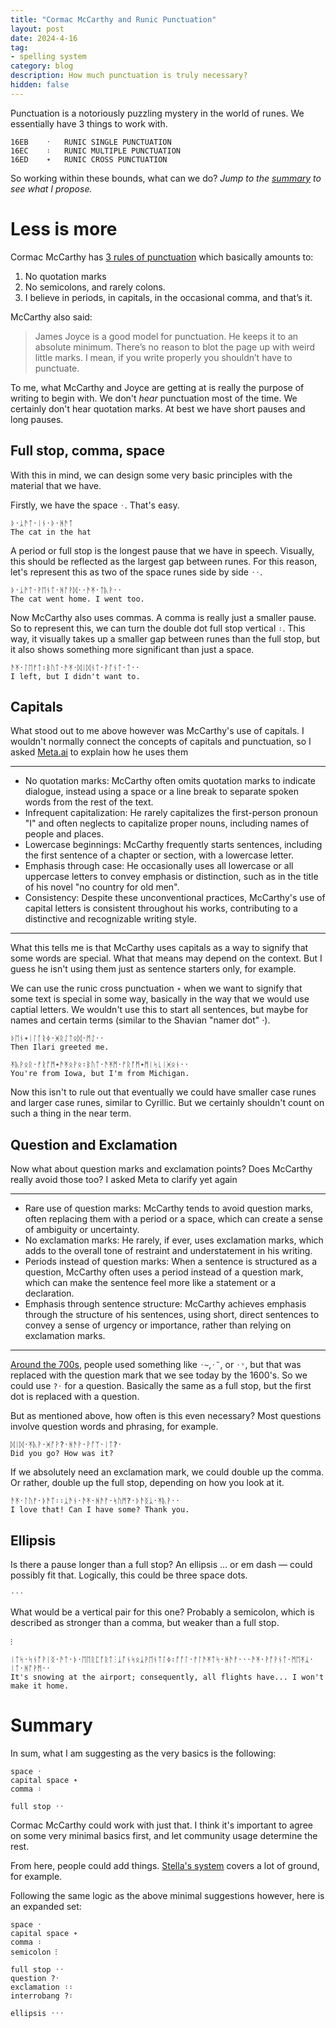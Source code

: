 ```yaml
---
title: "Cormac McCarthy and Runic Punctuation"
layout: post
date: 2024-4-16
tag:
- spelling system
category: blog
description: How much punctuation is truly necessary?
hidden: false
---
```


Punctuation is a notoriously puzzling mystery in the world of runes. We essentially have 3 things to work with.

```
16EB	᛫	RUNIC SINGLE PUNCTUATION
16EC	᛬	RUNIC MULTIPLE PUNCTUATION
16ED	᛭	RUNIC CROSS PUNCTUATION
```

So working within these bounds, what can we do? *Jump to the [summary](#summary) to see what I propose.*

# Less is more

Cormac McCarthy has [3 rules of punctuation](https://www.openculture.com/2013/08/cormac-mccarthys-punctuation-rules.html) which basically amounts to:

1. No quotation marks
2. No semicolons, and rarely colons.
3. I believe in periods, in capitals, in the occasional comma, and that’s it.

McCarthy also said:

> James Joyce is a good model for punctuation. He keeps it to an absolute minimum. There’s no reason to blot the page up with weird little marks. I mean, if you write properly you shouldn’t have to punctuate.

To me, what McCarthy and Joyce are getting at is really the purpose of writing to begin with. We don't *hear* punctuation most of the time. We certainly don't hear quotation marks. At best we have short pauses and long pauses.

## Full stop, comma, space

With this in mind, we can design some very basic principles with the material that we have.

Firstly, we have the space `᛫`. That's easy.

```
ᚦ᛫​ᛣᚫᛏ᛫​ᛁᚾ᛫​ᚦ᛫​ᚻᚫᛏ
The cat in the hat
```

A period or full stop is the longest pause that we have in speech. Visually, this should be reflected as the largest gap between runes. For this reason, let's represent this as two of the space runes side by side `᛫᛫`.

```
ᚦ᛫​ᛣᚫᛏ᛫​ᚹᛖᚾᛏ᛫​ᚻᚩᚹᛞ᛫​᛫​ᚫᛡ᛫​ᛏᚣᚹ᛫​᛫​
The cat went home. I went too.
```

Now McCarthy also uses commas. A comma is really just a smaller pause. So to represent this, we can turn the double dot full stop vertical `᛬`. This way, it visually takes up a smaller gap between runes than the full stop, but it also shows something more significant than just a space.

```
ᚫᛡ᛫​ᛚᛖᚠᛏ᛬ᛒᚢᛏ᛫​ᚫᛡ᛫​ᛞᛁᛞᚾᛏ᛫​ᚹᚩᚾᛏ᛫​ᛏ᛫​᛫​
I left, but I didn't want to.
```

## Capitals

What stood out to me above however was McCarthy's use of capitals. I wouldn't normally connect the concepts of capitals and punctuation, so I asked [Meta.ai](https://www.meta.ai/) to explain how he uses them

---
* No quotation marks: McCarthy often omits quotation marks to indicate dialogue, instead using a space or a line break to separate spoken words from the rest of the text.
* Infrequent capitalization: He rarely capitalizes the first-person pronoun "I" and often neglects to capitalize proper nouns, including names of people and places.
* Lowercase beginnings: McCarthy frequently starts sentences, including the first sentence of a chapter or section, with a lowercase letter.
* Emphasis through case: He occasionally uses all lowercase or all uppercase letters to convey emphasis or distinction, such as in the title of his novel "no country for old men".
* Consistency: Despite these unconventional practices, McCarthy's use of capital letters is consistent throughout his works, contributing to a distinctive and recognizable writing style.

---

What this tells me is that McCarthy uses capitals as a way to signify that some words are special. What that means may depend on the context. But I guess he isn't using them just as sentence starters only, for example.

We can use the runic cross punctuation `᛭` when we want to signify that some text is special in some way, basically in the way that we would use captial letters. We wouldn't use this to start all sentences, but maybe for names and certain terms (similar to the Shavian "namer dot" ·).

```
ᚦᛖᚾ᛭​ᛁᛚᚪᚱᛄ᛫​ᚸᚱᛇᛏᛟᛞ᛫​ᛗᛇ᛫​᛫​
Then Ilari greeted me.

ᛡᚣᚹᛟᚱ᛫​ᚠᚱᚩᛗ᛭​ᚫᛡᛟᚹᛟ᛬​ᛒᚢᛏ᛫​ᚫᛡᛗ᛫​ᚠᚱᚩᛗ᛭​ᛗᛁᛋᚳᛁᚸᛟᚾ᛫​᛫​
You're from Iowa, but I'm from Michigan.
```

Now this isn't to rule out that eventually we could have smaller case runes and larger case runes, similar to Cyrillic. But we certainly shouldn't count on such a thing in the near term.

## Question and Exclamation

Now what about question marks and exclamation points? Does McCarthy really avoid those too? I asked Meta to clarify yet again

---
* Rare use of question marks: McCarthy tends to avoid question marks, often replacing them with a period or a space, which can create a sense of ambiguity or uncertainty.
* No exclamation marks: He rarely, if ever, uses exclamation marks, which adds to the overall tone of restraint and understatement in his writing.
* Periods instead of question marks: When a sentence is structured as a question, McCarthy often uses a period instead of a question mark, which can make the sentence feel more like a statement or a declaration.
* Emphasis through sentence structure: McCarthy achieves emphasis through the structure of his sentences, using short, direct sentences to convey a sense of urgency or importance, rather than relying on exclamation marks.

---

[Around the 700s](https://en.wikipedia.org/wiki/Question_mark), people used something like `᛫~`,`᛫˜`, or `᛫᛫̃`, but that was replaced with the question mark that we see today by the 1600's. So we could use `?᛫​` for a question. Basically the same as a full stop, but the first dot is replaced with a question.

But as mentioned above, how often is this even necessary? Most questions involve question words and phrasing, for example.

```
ᛞᛁᛞ᛫​ᛡᚣᚹ᛫​ᚸᚩᚹ?᛫​​​ᚻᚫᚹ᛫​ᚹᚩᛉ᛫​ᛁᛏ​?᛫​
Did you go? How was it?
```

If we absolutely need an exclamation mark, we could double up the comma. Or rather, double up the full stop, depending on how you look at it.

```
ᚫᛡ᛫​ᛚᚢᚠ᛫​ᚦᚫᛏ᛬​᛬​ᛣᚫᚾ᛫​ᚫᛡ᛫​ᚻᚫᚠ᛫​ᛋᚢᛗ​?᛫​ᚦᚫᛝᛣ᛫​ᛡᚣᚹ᛫​᛫​
I love that! Can I have some? Thank you.
```

## Ellipsis

Is there a pause longer than a full stop? An ellipsis … or em dash — could possibly fit that. Logically, this could be three space dots.

```
᛫᛫᛫
```

What would be a vertical pair for this one? Probably a semicolon, which is described as stronger than a comma, but weaker than a full stop.

```
⁝
```

```
ᛁᛏᛋ᛫​ᛋᚾᚩᚹᛁᛝ᛫​ᚫᛏ᛫​ᚦ᛫​ᛖᛖᚱᛈᚩᚱᛏ⁝​ᛣᚩᚾᛋᛟᛣᚹᛖᚾᛏᛚᛄ᛬​ᚩᚩᛚ᛫​ᚠᛚᚫᛡᛏᛋ᛫​ᚻᚫᚠ᛫​᛫​᛫​ᚫᛡ᛫​ᚹᚩᚹᚾᛏ᛫​ᛗᛖᛡᛣ᛫​ᛁᛏ᛫​ᚻᚩᚹᛗ᛫​᛫​
It's snowing at the airport; consequently, all flights have... I won't make it home.
```

# Summary

In sum, what I am suggesting as the very basics is the following:

```
space ᛫
capital space ᛭
comma ᛬

full stop ᛫᛫
```

Cormac McCarthy could work with just that. I think it's important to agree on some very minimal basics first, and let community usage determine the rest.

From here, people could add things. [Stella's system](https://rentry.co/merunes#punctuation) covers a lot of ground, for example. 

Following the same logic as the above minimal suggestions however, here is an expanded set:

```
space ᛫
capital space ᛭
comma ᛬
semicolon ⁝

full stop ᛫᛫
question ​?᛫
exclamation ᛬᛬
interrobang ​?᛬

ellipsis ᛫᛫᛫
```
